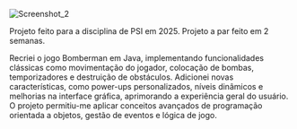 ![Screenshot_2](https://github.com/user-attachments/assets/85868092-a421-4815-89b8-66917db6bcce)

Projeto feito para a disciplina de PSI em 2025. Projeto a par feito em 2 semanas.

Recriei o jogo Bomberman em Java, implementando funcionalidades clássicas como movimentação do jogador, colocação de bombas, temporizadores e destruição de obstáculos. Adicionei novas características, como power-ups personalizados, níveis dinâmicos e melhorias na interface gráfica, aprimorando a experiência geral do usuário. O projeto permitiu-me aplicar conceitos avançados de programação orientada a objetos, gestão de eventos e lógica de jogo.
